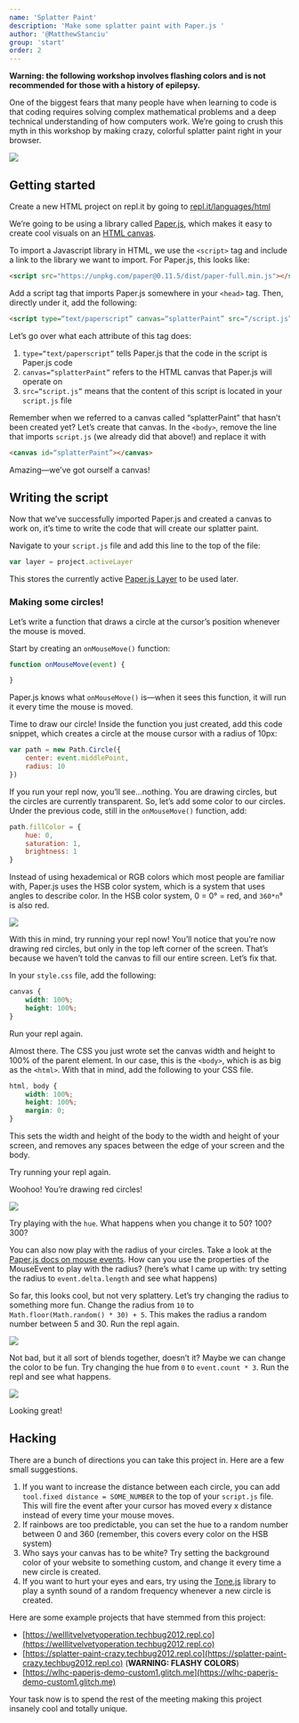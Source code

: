 ```yaml
---
name: 'Splatter Paint'
description: 'Make some splatter paint with Paper.js '
author: '@MatthewStanciu'
group: 'start'
order: 2
---
```


**Warning: the following workshop involves flashing colors and is not recommended for those with a history of epilepsy.**

One of the biggest fears that many people have when learning to code is that coding requires solving complex mathematical problems and a deep technical understanding of how computers work. We’re going to crush this myth in this workshop by making crazy, colorful splatter paint right in your browser.

![](https://raw.githubusercontent.com/hackclub/hackclub/splatter-paint/workshops/splatter_paint/img/demo.PNG)

## Getting started
Create a new HTML project on repl.it by going to [repl.it/languages/html](https://repl.it/languages/html)

We’re going to be using a library called [Paper.js](http://paperjs.org), which makes it easy to create cool visuals on an [HTML canvas](https://www.w3schools.com/html/html5_canvas.asp).

To import a Javascript library in HTML, we use the `<script>` tag and include a link to the library we want to import. For Paper.js, this looks like:

```html
<script src="https://unpkg.com/paper@0.11.5/dist/paper-full.min.js"></script>
```

Add a script tag that imports Paper.js somewhere in your `<head>` tag. Then, directly under it, add the following:

```html
<script type=“text/paperscript” canvas=“splatterPaint” src=“/script.js”></script>
```

Let’s go over what each attribute of this tag does:

1. `type=“text/paperscript”` tells Paper.js that the code in the script is Paper.js code
2. `canvas=“splatterPaint”` refers to the HTML canvas that Paper.js will operate on
3. `src=“script.js”` means that the content of this script is located in your `script.js` file

Remember when we referred to a canvas called “splatterPaint” that hasn’t been created yet? Let’s create that canvas. In the `<body>`, remove the line that imports `script.js` (we already did that above!) and replace it with

```html
<canvas id=“splatterPaint”></canvas>
```

Amazing—we’ve got ourself a canvas!

## Writing the script
Now that we’ve successfully imported Paper.js and created a canvas to work on, it’s time to write the code that will create our splatter paint.

Navigate to your `script.js` file and add this line to the top of the file:

```js
var layer = project.activeLayer
```

This stores the currently active [Paper.js Layer](https://paperjs.org/reference/layer) to be used later.

### Making some circles!
Let’s write a function that draws a circle at the cursor’s position whenever the mouse is moved.

Start by creating an `onMouseMove()` function:

```js
function onMouseMove(event) {

}
```

Paper.js knows what `onMouseMove()` is—when it sees this function, it will run it every time the mouse is moved.

Time to draw our circle! Inside the function you just created, add this code snippet, which creates a circle at the mouse cursor with a radius of 10px:

```js
var path = new Path.Circle({
	center: event.middlePoint,
	radius: 10
})
```

If you run your repl now, you’ll see...nothing. You are drawing circles, but the circles are currently transparent. So, let’s add some color to our circles. Under the previous code, still in the `onMouseMove()` function, add:

```js
path.fillColor = {
	hue: 0,
	saturation: 1,
	brightness: 1
}
```

Instead of using hexademical or RGB colors which most people are familiar with, Paper.js uses the HSB color system, which is a system that uses angles to describe color. In the HSB color system, 0 = 0° = red, and `360*n`° is also red.

![](https://raw.githubusercontent.com/hackclub/hackclub/splatter-paint/workshops/splatter_paint/img/hsb-color-wheel.PNG)

With this in mind, try running your repl now! You’ll notice that you’re now drawing red circles, but only in the top left corner of the screen. That’s because we haven’t told the canvas to fill our entire screen. Let’s fix that.

In your `style.css` file, add the following:

```css
canvas {
	width: 100%;
	height: 100%;
}
```

Run your repl again.

Almost there. The CSS you just wrote set the canvas width and height to 100% of the parent element. In our case, this is the `<body>`, which is as big as the `<html>`. With that in mind, add the following to your CSS file.

```css
html, body {
	width: 100%;
	height: 100%;
	margin: 0;
}
```

This sets the width and height of the body to the width and height of your screen, and removes any spaces between the edge of your screen and the body.

Try running your repl again.

Woohoo! You’re drawing red circles!

![](https://raw.githubusercontent.com/hackclub/hackclub/splatter-paint/workshops/splatter_paint/img/red-circles.PNG)

Try playing with the `hue`. What happens when you change it to 50? 100? 300?

You can also now play with the radius of your circles. Take a look at the [Paper.js docs on mouse events](https://paperjs.org/reference/mouseevent/). How can you use the properties of the MouseEvent to play with the radius? (here’s what I came up with: try setting the radius to `event.delta.length` and see what happens)

So far, this looks cool, but not very splattery. Let’s try changing the radius to something more fun. Change the radius from `10` to `Math.floor(Math.random() * 30) + 5`. This makes the radius a random number between 5 and 30. Run the repl again.

![](https://raw.githubusercontent.com/hackclub/hackclub/splatter-paint/workshops/splatter_paint/img/random-radius.PNG)

Not bad, but it all sort of blends together, doesn’t it? Maybe we can change the color to be fun. Try changing the hue from `0` to `event.count * 3`. Run the repl and see what happens.

![](https://raw.githubusercontent.com/hackclub/hackclub/splatter-paint/workshops/splatter_paint/img/rainbow-colors.PNG)

Looking great!

## Hacking
There are a bunch of directions you can take this project in. Here are a few small suggestions.

1. If you want to increase the distance between each circle, you can add `tool.fixed distance = SOME_NUMBER` to the top of your `script.js` file. This will fire the event after your cursor has moved every x distance instead of every time your mouse moves.
2. If rainbows are too predictable, you can set the hue to a random number between 0 and 360 (remember, this covers every color on the HSB system)
3. Who says your canvas has to be white? Try setting the background color of your website to something custom, and change it every time a new circle is created.
4. If you want to hurt your eyes and ears, try using the [Tone.js](https://tonejs.github.io) library to play a synth sound of a random frequency whenever a new circle is created.

Here are some example projects that have stemmed from this project:

- [https://welllitvelvetyoperation.techbug2012.repl.co](https://welllitvelvetyoperation.techbug2012.repl.co)
- [https://splatter-paint-crazy.techbug2012.repl.co](https://splatter-paint-crazy.techbug2012.repl.co) (**WARNING: FLASHY COLORS**)
- [https://wlhc-paperjs-demo-custom1.glitch.me](https://wlhc-paperjs-demo-custom1.glitch.me)

Your task now is to spend the rest of the meeting making this project insanely cool and totally unique.